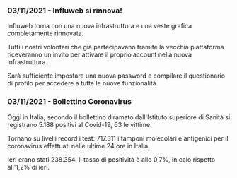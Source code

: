 ### 03/11/2021 - Influweb si rinnova!

Influweb torna con una nuova infrastruttura e una veste grafica completamente rinnovata.

Tutti i nostri volontari che già partecipavano tramite la vecchia piattaforma riceveranno
un invito per attivare il proprio account nella nuova infrastruttura. 

Sarà sufficiente impostare una nuova password e compilare il questionario di profilo per accedere a tutte le nuove funzionalità.

### 03/11/2021 - Bollettino Coronavirus

Oggi in Italia, secondo il bollettino diramato dall'Istituto superiore di Sanità si registrano 5.188 positivi al Covid-19, 63 le vittime. 

Tornano su livelli record i test: 717.311 i tamponi molecolari e antigenici per il coronavirus effettuati nelle ultime 24 ore in Italia. 

Ieri erano stati 238.354. Il tasso di positività è allo 0,7%, in calo rispetto all'1,2% di ieri.
